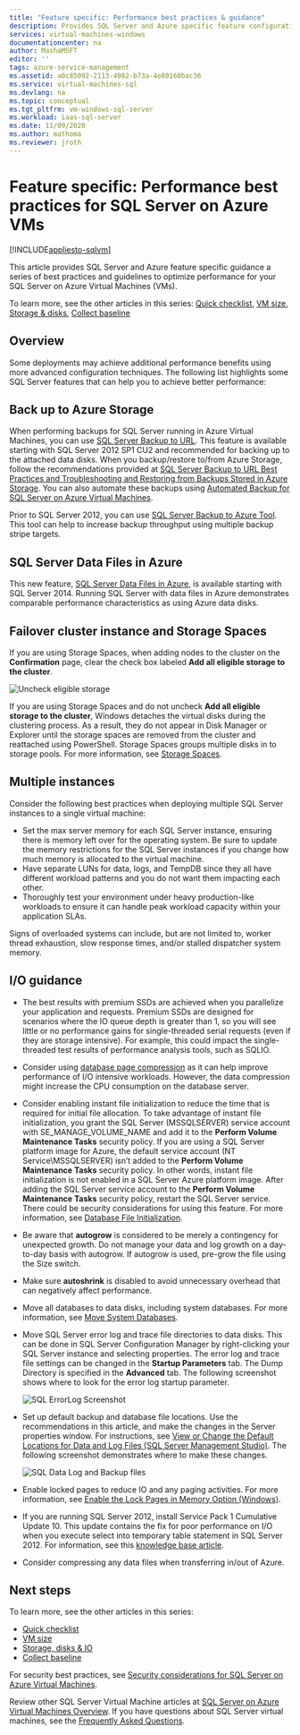 ```yaml
---
title: "Feature specific: Performance best practices & guidance"
description: Provides SQL Server and Azure specific feature configuration guidelines to optimize the performance of your SQL Server on Azure Virtual Machine (VM).
services: virtual-machines-windows
documentationcenter: na
author: MashaMSFT
editor: ''
tags: azure-service-management
ms.assetid: a0c85092-2113-4982-b73a-4e80160bac36
ms.service: virtual-machines-sql
ms.devlang: na
ms.topic: conceptual
ms.tgt_pltfrm: vm-windows-sql-server
ms.workload: iaas-sql-server
ms.date: 11/09/2020
ms.author: mathoma
ms.reviewer: jroth
---
```

# Feature specific: Performance best practices for SQL Server on Azure VMs
[!INCLUDE[appliesto-sqlvm](../../includes/appliesto-sqlvm.md)]

This article provides SQL Server and Azure feature specific guidance a series of best practices and guidelines to optimize performance for your SQL Server on Azure Virtual Machines (VMs).

To learn more, see the other articles in this series: [Quick checklist](performance-guidelines-best-practices-checklist.md), [VM size](performance-guidelines-best-practices-vm-size.md), [Storage & disks](performance-guidelines-best-practices-storage-disks-io.md), [Collect baseline](performance-guidelines-best-practices-collect-baseline.md)

## Overview

Some deployments may achieve additional performance benefits using more advanced configuration techniques. The following list highlights some SQL Server features that can help you to achieve better performance:

## Back up to Azure Storage
When performing backups for SQL Server running in Azure Virtual Machines, you can use [SQL Server Backup to URL](/sql/relational-databases/backup-restore/sql-server-backup-to-url). This feature is available starting with SQL Server 2012 SP1 CU2 and recommended for backing up to the attached data disks. When you backup/restore to/from Azure Storage, follow the recommendations provided at [SQL Server Backup to URL Best Practices and Troubleshooting and Restoring from Backups Stored in Azure Storage](/sql/relational-databases/backup-restore/sql-server-backup-to-url-best-practices-and-troubleshooting). You can also automate these backups using [Automated Backup for SQL Server on Azure Virtual Machines](../../../azure-sql/virtual-machines/windows/automated-backup-sql-2014.md).

Prior to SQL Server 2012, you can use [SQL Server Backup to Azure Tool](https://www.microsoft.com/download/details.aspx?id=40740). This tool can help to increase backup throughput using multiple backup stripe targets.

## SQL Server Data Files in Azure

This new feature, [SQL Server Data Files in Azure](/sql/relational-databases/databases/sql-server-data-files-in-microsoft-azure), is available starting with SQL Server 2014. Running SQL Server with data files in Azure demonstrates comparable performance characteristics as using Azure data disks.

## Failover cluster instance and Storage Spaces

If you are using Storage Spaces, when adding nodes to the cluster on the **Confirmation** page, clear the check box labeled **Add all eligible storage to the cluster**. 

![Uncheck eligible storage](./media/performance-guidelines-best-practices/uncheck-eligible-cluster-storage.png)

If you are using Storage Spaces and do not uncheck **Add all eligible storage to the cluster**, Windows detaches the virtual disks during the clustering process. As a result, they do not appear in Disk Manager or Explorer until the storage spaces are removed from the cluster and reattached using PowerShell. Storage Spaces groups multiple disks in to storage pools. For more information, see [Storage Spaces](/windows-server/storage/storage-spaces/overview).

## Multiple instances 

Consider the following best practices when deploying multiple SQL Server instances to a single virtual machine: 

- Set the max server memory for each SQL Server instance, ensuring there is memory left over for the operating system. Be sure to update the memory restrictions for the SQL Server instances if you change how much memory is allocated to the virtual machine. 
- Have separate LUNs for data, logs, and TempDB since they all have different workload patterns and you do not want them impacting each other. 
- Thoroughly test your environment under heavy production-like workloads to ensure it can handle peak workload capacity within your application SLAs. 

Signs of overloaded systems can include, but are not limited to, worker thread exhaustion, slow response times, and/or stalled dispatcher system memory. 


## I/O guidance

* The best results with premium SSDs are achieved when you parallelize your application and requests. Premium SSDs are designed for scenarios where the IO queue depth is greater than 1, so you will see little or no performance gains for single-threaded serial requests (even if they are storage intensive). For example, this could impact the single-threaded test results of performance analysis tools, such as SQLIO.

* Consider using [database page compression](/sql/relational-databases/data-compression/data-compression) as it can help improve performance of I/O intensive workloads. However, the data compression might increase the CPU consumption on the database server.

* Consider enabling instant file initialization to reduce the time that is required for initial file allocation. To take advantage of instant file initialization, you grant the SQL Server (MSSQLSERVER) service account with SE_MANAGE_VOLUME_NAME and add it to the **Perform Volume Maintenance Tasks** security policy. If you are using a SQL Server platform image for Azure, the default service account (NT Service\MSSQLSERVER) isn’t added to the **Perform Volume Maintenance Tasks** security policy. In other words, instant file initialization is not enabled in a SQL Server Azure platform image. After adding the SQL Server service account to the **Perform Volume Maintenance Tasks** security policy, restart the SQL Server service. There could be security considerations for using this feature. For more information, see [Database File Initialization](/sql/relational-databases/databases/database-instant-file-initialization).

* Be aware that **autogrow** is considered to be merely a contingency for unexpected growth. Do not manage your data and log growth on a day-to-day basis with autogrow. If autogrow is used, pre-grow the file using the Size switch.

* Make sure **autoshrink** is disabled to avoid unnecessary overhead that can negatively affect performance.

* Move all databases to data disks, including system databases. For more information, see [Move System Databases](/sql/relational-databases/databases/move-system-databases).

* Move SQL Server error log and trace file directories to data disks. This can be done in SQL Server Configuration Manager by right-clicking your SQL Server instance and selecting properties. The error log and trace file settings can be changed in the **Startup Parameters** tab. The Dump Directory is specified in the **Advanced** tab. The following screenshot shows where to look for the error log startup parameter.

    ![SQL ErrorLog Screenshot](./media/performance-guidelines-best-practices/sql_server_error_log_location.png)

* Set up default backup and database file locations. Use the recommendations in this article, and make the changes in the Server properties window. For instructions, see [View or Change the Default Locations for Data and Log Files (SQL Server Management Studio)](/sql/database-engine/configure-windows/view-or-change-the-default-locations-for-data-and-log-files). The following screenshot demonstrates where to make these changes.

    ![SQL Data Log and Backup files](./media/performance-guidelines-best-practices/sql_server_default_data_log_backup_locations.png)
* Enable locked pages to reduce IO and any paging activities. For more information, see [Enable the Lock Pages in Memory Option (Windows)](/sql/database-engine/configure-windows/enable-the-lock-pages-in-memory-option-windows).

* If you are running SQL Server 2012, install Service Pack 1 Cumulative Update 10. This update contains the fix for poor performance on I/O when you execute select into temporary table statement in SQL Server 2012. For information, see this [knowledge base article](https://support.microsoft.com/kb/2958012).

* Consider compressing any data files when transferring in/out of Azure.


## Next steps

To learn more, see the other articles in this series:
- [Quick checklist](performance-guidelines-best-practices-checklist.md)
- [VM size](performance-guidelines-best-practices-vm-size.md)
- [Storage, disks & IO](performance-guidelines-best-practices-storage-disks-io.md)
- [Collect baseline](performance-guidelines-best-practices-collect-baseline.md)

For security best practices, see [Security considerations for SQL Server on Azure Virtual Machines](security-considerations-best-practices.md).

Review other SQL Server Virtual Machine articles at [SQL Server on Azure Virtual Machines Overview](sql-server-on-azure-vm-iaas-what-is-overview.md). If you have questions about SQL Server virtual machines, see the [Frequently Asked Questions](frequently-asked-questions-faq.md).
